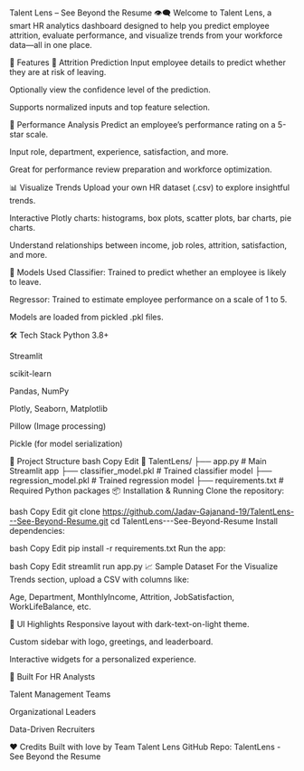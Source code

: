 
Talent Lens – See Beyond the Resume 👁️‍🗨️
Welcome to Talent Lens, a smart HR analytics dashboard designed to help you predict employee attrition, evaluate performance, and visualize trends from your workforce data—all in one place.



🚀 Features
🎯 Attrition Prediction
Input employee details to predict whether they are at risk of leaving.

Optionally view the confidence level of the prediction.

Supports normalized inputs and top feature selection.

🌟 Performance Analysis
Predict an employee’s performance rating on a 5-star scale.

Input role, department, experience, satisfaction, and more.

Great for performance review preparation and workforce optimization.

📊 Visualize Trends
Upload your own HR dataset (.csv) to explore insightful trends.

Interactive Plotly charts: histograms, box plots, scatter plots, bar charts, pie charts.

Understand relationships between income, job roles, attrition, satisfaction, and more.

🧠 Models Used
Classifier: Trained to predict whether an employee is likely to leave.

Regressor: Trained to estimate employee performance on a scale of 1 to 5.

Models are loaded from pickled .pkl files.

🛠️ Tech Stack
Python 3.8+

Streamlit

scikit-learn

Pandas, NumPy

Plotly, Seaborn, Matplotlib

Pillow (Image processing)

Pickle (for model serialization)

📂 Project Structure
bash
Copy
Edit
📁 TalentLens/
├── app.py                     # Main Streamlit app
├── classifier_model.pkl       # Trained classifier model
├── regression_model.pkl       # Trained regression model
├── requirements.txt           # Required Python packages
📦 Installation & Running
Clone the repository:

bash
Copy
Edit
git clone https://github.com/Jadav-Gajanand-19/TalentLens---See-Beyond-Resume.git
cd TalentLens---See-Beyond-Resume
Install dependencies:

bash
Copy
Edit
pip install -r requirements.txt
Run the app:

bash
Copy
Edit
streamlit run app.py
📈 Sample Dataset
For the Visualize Trends section, upload a CSV with columns like:

Age, Department, MonthlyIncome, Attrition, JobSatisfaction, WorkLifeBalance, etc.

🎨 UI Highlights
Responsive layout with dark-text-on-light theme.

Custom sidebar with logo, greetings, and leaderboard.

Interactive widgets for a personalized experience.

👥 Built For
HR Analysts

Talent Management Teams

Organizational Leaders

Data-Driven Recruiters

❤️ Credits
Built with love by Team Talent Lens
GitHub Repo: TalentLens - See Beyond the Resume
